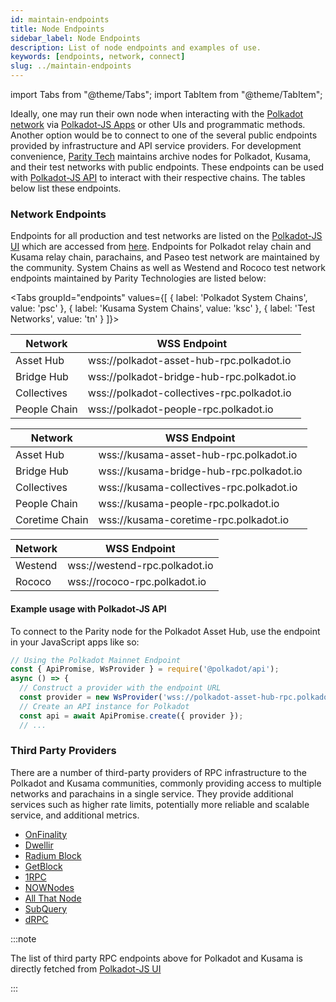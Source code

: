 ```yaml
---
id: maintain-endpoints
title: Node Endpoints
sidebar_label: Node Endpoints
description: List of node endpoints and examples of use.
keywords: [endpoints, network, connect]
slug: ../maintain-endpoints
---
```


import Tabs from "@theme/Tabs"; import TabItem from "@theme/TabItem";

Ideally, one may run their own node when interacting with the
[Polkadot network](https://polkadot.network/) via [Polkadot-JS Apps](https://polkadot.js.org/apps/)
or other UIs and programmatic methods. Another option would be to connect to one of the several
public endpoints provided by infrastructure and API service providers. For development convenience,
[Parity Tech](https://www.parity.io/) maintains archive nodes for Polkadot, Kusama, and their test
networks with public endpoints. These endpoints can be used with
[Polkadot-JS API](https://polkadot.js.org/docs/api) to interact with their respective chains. The
tables below list these endpoints.

### Network Endpoints

Endpoints for all production and test networks are listed on the
[Polkadot-JS UI](https://polkadot.js.org/apps/#/accounts) which are accessed from
[here](https://github.com/polkadot-js/apps/tree/master/packages/apps-config/src/endpoints).
Endpoints for Polkadot relay chain and Kusama relay chain, parachains, and Paseo test network are
maintained by the community. System Chains as well as Westend and Rococo test network endpoints
maintained by Parity Technologies are listed below:

<!-- prettier-ignore -->
<Tabs groupId="endpoints" values={[ 
  { label: 'Polkadot System Chains', value: 'psc' }, 
  { label: 'Kusama System Chains', value: 'ksc' }, 
  { label: 'Test Networks', value: 'tn' } 
]}>

  <TabItem value="psc">

| Network      | WSS Endpoint                               |
| ------------ | ------------------------------------------ |
| Asset Hub    | wss://polkadot-asset-hub-rpc.polkadot.io   |
| Bridge Hub   | wss://polkadot-bridge-hub-rpc.polkadot.io  |
| Collectives  | wss://polkadot-collectives-rpc.polkadot.io |
| People Chain | wss://polkadot-people-rpc.polkadot.io      |

  </TabItem>

  <TabItem value="ksc">

| Network        | WSS Endpoint                             |
| -------------- | ---------------------------------------- |
| Asset Hub      | wss://kusama-asset-hub-rpc.polkadot.io   |
| Bridge Hub     | wss://kusama-bridge-hub-rpc.polkadot.io  |
| Collectives    | wss://kusama-collectives-rpc.polkadot.io |
| People Chain   | wss://kusama-people-rpc.polkadot.io      |
| Coretime Chain | wss://kusama-coretime-rpc.polkadot.io    |

  </TabItem>

  <TabItem value="tn">

| Network | WSS Endpoint                  |
| ------- | ----------------------------- |
| Westend | wss://westend-rpc.polkadot.io |
| Rococo  | wss://rococo-rpc.polkadot.io  |

  </TabItem>

</Tabs>

#### Example usage with Polkadot-JS API

To connect to the Parity node for the Polkadot Asset Hub, use the endpoint in your JavaScript apps
like so:

```javascript {5}
// Using the Polkadot Mainnet Endpoint
const { ApiPromise, WsProvider } = require('@polkadot/api');
async () => {
  // Construct a provider with the endpoint URL
  const provider = new WsProvider('wss://polkadot-asset-hub-rpc.polkadot.io');
  // Create an API instance for Polkadot
  const api = await ApiPromise.create({ provider });
  // ...
```

### Third Party Providers

There are a number of third-party providers of RPC infrastructure to the Polkadot and Kusama
communities, commonly providing access to multiple networks and parachains in a single service. They
provide additional services such as higher rate limits, potentially more reliable and scalable
service, and additional metrics.

- [OnFinality](https://onfinality.io)
- [Dwellir](https://dwellir.com)
- [Radium Block](https://radiumblock.com/)
- [GetBlock](https://getblock.io/)
- [1RPC](https://1rpc.io/)
- [NOWNodes](https://nownodes.io/)
- [All That Node](https://www.allthatnode.com/)
- [SubQuery](https://www.rpc.subquery.network/)
- [dRPC](https://drpc.org/)

:::note

The list of third party RPC endpoints above for Polkadot and Kusama is directly fetched from
[Polkadot-JS UI](https://polkadot.js.org/apps/#/explorer)

:::

